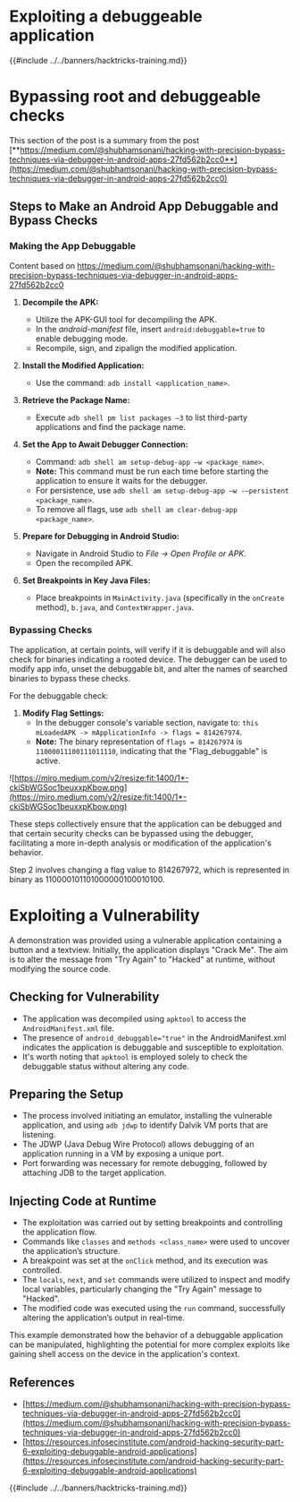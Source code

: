 # Exploiting a debuggeable application

{{#include ../../banners/hacktricks-training.md}}

# **Bypassing root and debuggeable checks**

This section of the post is a summary from the post [**https://medium.com/@shubhamsonani/hacking-with-precision-bypass-techniques-via-debugger-in-android-apps-27fd562b2cc0**](https://medium.com/@shubhamsonani/hacking-with-precision-bypass-techniques-via-debugger-in-android-apps-27fd562b2cc0)

## Steps to Make an Android App Debuggable and Bypass Checks

### **Making the App Debuggable**

Content based on https://medium.com/@shubhamsonani/hacking-with-precision-bypass-techniques-via-debugger-in-android-apps-27fd562b2cc0

1. **Decompile the APK:**

   - Utilize the APK-GUI tool for decompiling the APK.
   - In the _android-manifest_ file, insert `android:debuggable=true` to enable debugging mode.
   - Recompile, sign, and zipalign the modified application.

2. **Install the Modified Application:**

   - Use the command: `adb install <application_name>`.

3. **Retrieve the Package Name:**

   - Execute `adb shell pm list packages –3` to list third-party applications and find the package name.

4. **Set the App to Await Debugger Connection:**

   - Command: `adb shell am setup-debug-app –w <package_name>`.
   - **Note:** This command must be run each time before starting the application to ensure it waits for the debugger.
   - For persistence, use `adb shell am setup-debug-app –w -–persistent <package_name>`.
   - To remove all flags, use `adb shell am clear-debug-app <package_name>`.

5. **Prepare for Debugging in Android Studio:**

   - Navigate in Android Studio to _File -> Open Profile or APK_.
   - Open the recompiled APK.

6. **Set Breakpoints in Key Java Files:**
   - Place breakpoints in `MainActivity.java` (specifically in the `onCreate` method), `b.java`, and `ContextWrapper.java`.

### **Bypassing Checks**

The application, at certain points, will verify if it is debuggable and will also check for binaries indicating a rooted device. The debugger can be used to modify app info, unset the debuggable bit, and alter the names of searched binaries to bypass these checks.

For the debuggable check:

1. **Modify Flag Settings:**
   - In the debugger console's variable section, navigate to: `this mLoadedAPK -> mApplicationInfo -> flags = 814267974`.
   - **Note:** The binary representation of `flags = 814267974` is `11000011100111011110`, indicating that the "Flag_debuggable" is active.

![https://miro.medium.com/v2/resize:fit:1400/1*-ckiSbWGSoc1beuxxpKbow.png](https://miro.medium.com/v2/resize:fit:1400/1*-ckiSbWGSoc1beuxxpKbow.png)

These steps collectively ensure that the application can be debugged and that certain security checks can be bypassed using the debugger, facilitating a more in-depth analysis or modification of the application's behavior.

Step 2 involves changing a flag value to 814267972, which is represented in binary as 110000101101000000100010100.

# **Exploiting a Vulnerability**

A demonstration was provided using a vulnerable application containing a button and a textview. Initially, the application displays "Crack Me". The aim is to alter the message from "Try Again" to "Hacked" at runtime, without modifying the source code.

## **Checking for Vulnerability**

- The application was decompiled using `apktool` to access the `AndroidManifest.xml` file.
- The presence of `android_debuggable="true"` in the AndroidManifest.xml indicates the application is debuggable and susceptible to exploitation.
- It's worth noting that `apktool` is employed solely to check the debuggable status without altering any code.

## **Preparing the Setup**

- The process involved initiating an emulator, installing the vulnerable application, and using `adb jdwp` to identify Dalvik VM ports that are listening.
- The JDWP (Java Debug Wire Protocol) allows debugging of an application running in a VM by exposing a unique port.
- Port forwarding was necessary for remote debugging, followed by attaching JDB to the target application.

## **Injecting Code at Runtime**

- The exploitation was carried out by setting breakpoints and controlling the application flow.
- Commands like `classes` and `methods <class_name>` were used to uncover the application’s structure.
- A breakpoint was set at the `onClick` method, and its execution was controlled.
- The `locals`, `next`, and `set` commands were utilized to inspect and modify local variables, particularly changing the "Try Again" message to "Hacked".
- The modified code was executed using the `run` command, successfully altering the application’s output in real-time.

This example demonstrated how the behavior of a debuggable application can be manipulated, highlighting the potential for more complex exploits like gaining shell access on the device in the application's context.

## References

- [https://medium.com/@shubhamsonani/hacking-with-precision-bypass-techniques-via-debugger-in-android-apps-27fd562b2cc0](https://medium.com/@shubhamsonani/hacking-with-precision-bypass-techniques-via-debugger-in-android-apps-27fd562b2cc0)
- [https://resources.infosecinstitute.com/android-hacking-security-part-6-exploiting-debuggable-android-applications](https://resources.infosecinstitute.com/android-hacking-security-part-6-exploiting-debuggable-android-applications)

{{#include ../../banners/hacktricks-training.md}}
